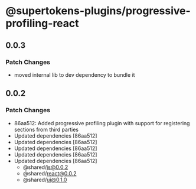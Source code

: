 # @supertokens-plugins/progressive-profiling-react

## 0.0.3

### Patch Changes

- moved internal lib to dev dependency to bundle it

## 0.0.2

### Patch Changes

- 86aa512: Added progressive profiling plugin with support for registering sections from third parties
- Updated dependencies [86aa512]
- Updated dependencies [86aa512]
- Updated dependencies [86aa512]
- Updated dependencies [86aa512]
- Updated dependencies [86aa512]
  - @shared/js@0.0.2
  - @shared/react@0.0.2
  - @shared/ui@0.1.0
